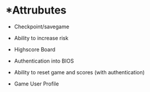 # *Attrubutes

* Checkpoint/savegame

* Ability to increase risk

* Highscore Board

* Authentication into BIOS

* Ability to reset game and scores (with authentication)

* Game User Profile 

